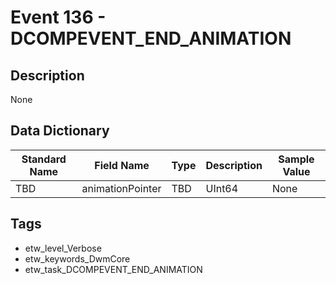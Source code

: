 # Event 136 - DCOMPEVENT_END_ANIMATION

## Description
None

## Data Dictionary
|Standard Name|Field Name|Type|Description|Sample Value|
|---|---|---|---|---|
|TBD|animationPointer|TBD|UInt64|None|None|

## Tags
* etw_level_Verbose
* etw_keywords_DwmCore
* etw_task_DCOMPEVENT_END_ANIMATION